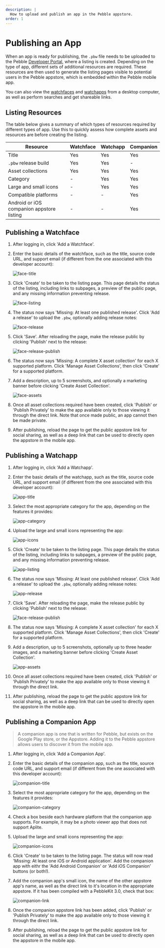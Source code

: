 ```yaml
---
description: |
  How to upload and publish an app in the Pebble appstore.
order: 1
---
```


# Publishing an App

When an app is ready for publishing, the `.pbw` file needs to be uploaded to the
Pebble [Developer Portal](https://dev-portal.rebble.io/), where a listing is
created. Depending on the type of app, different sets of additional resources
are required. These resources are then used to generate the listing pages
visible to potential users in the Pebble appstore, which is embedded within the Pebble mobile app. 

You can also view the [watchfaces](http://apps.getpebble.com/en_US/watchfaces) 
and [watchapps](http://apps.getpebble.com/en_US/watchapps) from a desktop 
computer, as well as perform searches and get shareable links.


## Listing Resources

The table below gives a summary of which types of resources required by
different types of app. Use this to quickly assess how complete assets and
resources are before creating the listing.

| Resource | Watchface | Watchapp | Companion |
|----------|-----------|----------|-----------|
| Title | Yes | Yes | Yes |
| `.pbw` release build | Yes | Yes | - |
| Asset collections | Yes | Yes | Yes |
| Category | - | Yes | Yes |
| Large and small icons | - | Yes | Yes |
| Compatible platforms | - | - | Yes |
| Android or iOS companion appstore listing | - | - | Yes |


## Publishing a Watchface

1. After logging in, click 'Add a Watchface'.

2. Enter the basic details of the watchface, such as the title, source code URL,
   and support email (if different from the one associated with this developer
   account):

    ![face-title](/images/guides/appstore-publishing/face-title.png)

3. Click 'Create' to be taken to the listing page. This page details the status
   of the listing, including links to subpages, a preview of the public page,
   and any missing information preventing release.

    ![face-listing](/images/guides/appstore-publishing/face-listing.png)

4. The status now says 'Missing: At least one published release'. Click 'Add a
   release' to upload the `.pbw`, optionally adding release notes:

    ![face-release](/images/guides/appstore-publishing/face-release.png)

5. Click 'Save'. After reloading the page, make the release public by clicking
   'Publish' next to the release:

    ![face-release-publish](/images/guides/appstore-publishing/face-release-publish.png)

6. The status now says 'Missing: A complete X asset collection' for
   each X supported platform. Click 'Manage Asset Collections', then click
   'Create' for a supported platform.

7. Add a description, up to 5 screenshots, and optionally a marketing banner
   before clicking 'Create Asset Collection'.

    ![face-assets](/images/guides/appstore-publishing/face-assets.png)

8. Once all asset collections required have been created, click 'Publish' or
   'Publish Privately' to make the app available only to those viewing it
   through the direct link. Note that once made public, an app cannot then be
   made private.

9. After publishing, reload the page to get the public appstore link for social
   sharing, as well as a deep link that can be used to directly open the
   appstore in the mobile app.


## Publishing a Watchapp

1. After logging in, click 'Add a Watchapp'.

2. Enter the basic details of the watchapp, such as the title, source code URL,
   and support email (if different from the one associated with this developer
   account):

    ![app-title](/images/guides/appstore-publishing/app-title.png)

3. Select the most appropriate category for the app, depending on the features
   it provides:

    ![app-category](/images/guides/appstore-publishing/app-category.png)

4. Upload the large and small icons representing the app:

    ![app-icons](/images/guides/appstore-publishing/app-icons.png)

5. Click 'Create' to be taken to the listing page. This page details the status
   of the listing, including links to subpages, a preview of the public page,
   and any missing information preventing release.

    ![app-listing](/images/guides/appstore-publishing/app-listing.png)

6. The status now says 'Missing: At least one published release'. Click 'Add a
   release' to upload the `.pbw`, optionally adding release notes:

    ![app-release](/images/guides/appstore-publishing/app-release.png)

7. Click 'Save'. After reloading the page, make the release public by clicking
   'Publish' next to the release:

    ![face-release-publish](/images/guides/appstore-publishing/face-release-publish.png)

8. The status now says 'Missing: A complete X asset collection' for
   each X supported platform. Click 'Manage Asset Collections', then click
   'Create' for a supported platform.

9. Add a description, up to 5 screenshots, optionally up to three header images,
   and a marketing banner before clicking 'Create Asset Collection'.

    ![app-assets](/images/guides/appstore-publishing/app-assets.png)

10. Once all asset collections required have been created, click 'Publish' or
    'Publish Privately' to make the app available only to those viewing it
    through the direct link.

11. After publishing, reload the page to get the public appstore link for social
    sharing, as well as a deep link that can be used to directly open the
    appstore in the mobile app.


## Publishing a Companion App

> A companion app is one that is written for Pebble, but exists on the Google
> Play store, or the Appstore. Adding it to the Pebble appstore allows users to
> discover it from the mobile app.

1. After logging in, click 'Add a Companion App'.

2. Enter the basic details of the companion app, such as the title, source code
   URL, and support email (if different from the one associated with this
   developer account):

    ![companion-title](/images/guides/appstore-publishing/companion-title.png)

3. Select the most appropriate category for the app, depending on the features
   it provides:

    ![companion-category](/images/guides/appstore-publishing/companion-category.png)

4. Check a box beside each hardware platform that the companion app supports.
   For example, it may be a photo viewer app that does not support Aplite.

5. Upload the large and small icons representing the app:

    ![companion-icons](/images/guides/appstore-publishing/companion-icons.png)

6. Click 'Create' to be taken to the listing page. The status will now read
   'Missing: At least one iOS or Android application'. Add the companion app
   with eithr the 'Add Android Companion' or 'Add iOS Companion' buttons (or
   both!).

7. Add the companion app's small icon, the name of the other appstore app's
   name, as well as the direct link to it's location in the appropriate
   appstore. If it has been compiled with a PebbleKit 3.0, check that box:

    ![companion-link](/images/guides/appstore-publishing/companion-link.png)

8. Once the companion appstore link has been added, click 'Publish' or 'Publish
   Privately' to make the app available only to those viewing it through the
   direct link.

9. After publishing, reload the page to get the public appstore link for social
   sharing, as well as a deep link that can be used to directly open the
   appstore in the mobile app.
